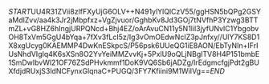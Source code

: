 $START$UU4R31ZVii8zlfFXyUjG6OLV++N491ylYlQlCzV55/ggHSN5bQPg2GSYaMdlZvv/aa4k3Jr2jMbpfxz+VgZjvuor/GghbKv8Jd3GOj7tNVfhP3Yzwg3BTTmZL+vG8HZ6hIngjURPQNcd+Bhj4EZ/oArAvuCN11y5N1lil3jyfUNvlC1YbgobvOH8TxVm5GgU4bYqa+7fXv3fLcI5z/Ig3vOmOEdwNcIZ3pJnfxy//UlY7KS8D1X8xgUcyg0KAEMMP4DwKnESkpcS/P56psk6UUeQG1iE8AON/EbTyNIn+IFrIUsNhdVIgIq4K6sXSn8O2YvYeiMMZvvKj+5PxlU9oQLjNBglTV8H4P151bmbE1SmDwIbvWl21OF76ZSdPHvkmmf1DoK9VQ6Sb6jADZg/IrEdgmcfgjPdt2gBUXfdjdRUxjS3ldNCFynxGlqnaC+PUGQ/3FY7Kfiini9M1WiIVg==$END$